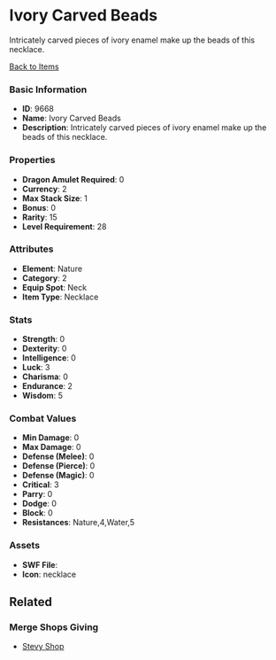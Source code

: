 # Ivory Carved Beads

Intricately carved pieces of ivory enamel make up the beads of this necklace.

[Back to Items](../items.md)

### Basic Information

- **ID**: 9668
- **Name**: Ivory Carved Beads
- **Description**: Intricately carved pieces of ivory enamel make up the beads of this necklace.

### Properties

- **Dragon Amulet Required**: 0
- **Currency**: 2
- **Max Stack Size**: 1
- **Bonus**: 0
- **Rarity**: 15
- **Level Requirement**: 28

### Attributes

- **Element**: Nature
- **Category**: 2
- **Equip Spot**: Neck
- **Item Type**: Necklace

### Stats

- **Strength**: 0
- **Dexterity**: 0
- **Intelligence**: 0
- **Luck**: 3
- **Charisma**: 0
- **Endurance**: 2
- **Wisdom**: 5

### Combat Values

- **Min Damage**: 0
- **Max Damage**: 0
- **Defense (Melee)**: 0
- **Defense (Pierce)**: 0
- **Defense (Magic)**: 0
- **Critical**: 3
- **Parry**: 0
- **Dodge**: 0
- **Block**: 0
- **Resistances**: Nature,4,Water,5

### Assets

- **SWF File**: 
- **Icon**: necklace

## Related

### Merge Shops Giving

- [Stevy Shop](../merge-shops/138-stevy-shop.md)

